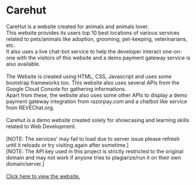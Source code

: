 # Carehut

CareHut is a website created for animals and animals lover.
<br>
This website provides its users top 10 best locations of various services related to pets/animals like adoption, grooming, pet-keeping, veterinarians, etc. 
<br>
It also uses a live chat-bot service to help the developer interact one-on-one with the visitors of this website and a demo payment gateway service is also available.
<br><br>
The Website is created using HTML, CSS, Javascript and uses some bootstrap frameworks too. This website also uses several APIs from the Google Cloud Console for gathering informations.
<br>
Apart from these, the website also uses some other APIs to display a demo payment gateway integration from razorpay.com and a chatbot like service from REVEChat.org.
<br><br>
Carehut is a demo website created solely for showcasing and learning skills related to Web Development.
<br/>
<br/>
[NOTE: The services' may fail to load due to server issue please refresh until it reloads or try visiting again after sometime.]
<br/>
[NOTE: The API key used in this project is strictly restricted to the original domain and may not work if anyone tries to plagiarize/run it on their own domain/server.]
<br/>
<br/>
<a href="https://lunatic5578.github.io/Carehut/carehut.html">Click here to view the website.</a>
